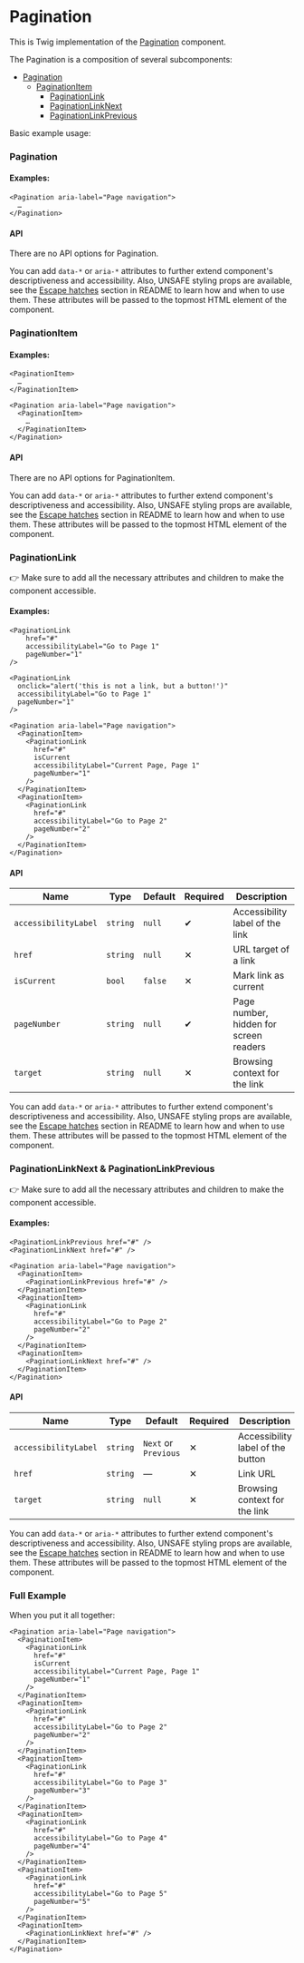 # Pagination

This is Twig implementation of the [Pagination] component.

The Pagination is a composition of several subcomponents:

- [Pagination](#pagination)
  - [PaginationItem](#paginationitem)
    - [PaginationLink](#paginationlink)
    - [PaginationLinkNext](#paginationlinknext--paginationlinkprevious)
    - [PaginationLinkPrevious](#paginationlinknext--paginationlinkprevious)

Basic example usage:

### Pagination

#### Examples:

```twig
<Pagination aria-label="Page navigation">
  …
</Pagination>
```

#### API

There are no API options for Pagination.

You can add `data-*` or `aria-*` attributes to further extend component's
descriptiveness and accessibility. Also, UNSAFE styling props are available,
see the [Escape hatches][escape-hatches] section in README to learn how and when to use them.
These attributes will be passed to the topmost HTML element of the component.

### PaginationItem

#### Examples:

```twig
<PaginationItem>
  …
</PaginationItem>

<Pagination aria-label="Page navigation">
  <PaginationItem>
    …
  </PaginationItem>
</Pagination>
```

#### API

There are no API options for PaginationItem.

You can add `data-*` or `aria-*` attributes to further extend component's
descriptiveness and accessibility. Also, UNSAFE styling props are available,
see the [Escape hatches][escape-hatches] section in README to learn how and when to use them.
These attributes will be passed to the topmost HTML element of the component.

### PaginationLink

👉 Make sure to add all the necessary attributes and children to make the component accessible.

#### Examples:

```twig
<PaginationLink
    href="#"
    accessibilityLabel="Go to Page 1"
    pageNumber="1"
/>

<PaginationLink
  onclick="alert('this is not a link, but a button!')"
  accessibilityLabel="Go to Page 1"
  pageNumber="1"
/>

<Pagination aria-label="Page navigation">
  <PaginationItem>
    <PaginationLink
      href="#"
      isCurrent
      accessibilityLabel="Current Page, Page 1"
      pageNumber="1"
    />
  </PaginationItem>
  <PaginationItem>
    <PaginationLink
      href="#"
      accessibilityLabel="Go to Page 2"
      pageNumber="2"
    />
  </PaginationItem>
</Pagination>
```

#### API

| Name                 | Type     | Default | Required | Description                            |
| -------------------- | -------- | ------- | -------- | -------------------------------------- |
| `accessibilityLabel` | `string` | `null`  | ✔        | Accessibility label of the link        |
| `href`               | `string` | `null`  | ✕        | URL target of a link                   |
| `isCurrent`          | `bool`   | `false` | ✕        | Mark link as current                   |
| `pageNumber`         | `string` | `null`  | ✔        | Page number, hidden for screen readers |
| `target`             | `string` | `null`  | ✕        | Browsing context for the link          |

You can add `data-*` or `aria-*` attributes to further extend component's
descriptiveness and accessibility. Also, UNSAFE styling props are available,
see the [Escape hatches][escape-hatches] section in README to learn how and when to use them.
These attributes will be passed to the topmost HTML element of the component.

### PaginationLinkNext & PaginationLinkPrevious

👉 Make sure to add all the necessary attributes and children to make the component accessible.

#### Examples:

```twig
<PaginationLinkPrevious href="#" />
<PaginationLinkNext href="#" />

<Pagination aria-label="Page navigation">
  <PaginationItem>
    <PaginationLinkPrevious href="#" />
  </PaginationItem>
  <PaginationItem>
    <PaginationLink
      href="#"
      accessibilityLabel="Go to Page 2"
      pageNumber="2"
    />
  </PaginationItem>
  <PaginationItem>
    <PaginationLinkNext href="#" />
  </PaginationItem>
</Pagination>
```

#### API

| Name                 | Type     | Default              | Required | Description                       |
| -------------------- | -------- | -------------------- | -------- | --------------------------------- |
| `accessibilityLabel` | `string` | `Next` or `Previous` | ✕        | Accessibility label of the button |
| `href`               | `string` | —                    | ✕        | Link URL                          |
| `target`             | `string` | `null`               | ✕        | Browsing context for the link     |

You can add `data-*` or `aria-*` attributes to further extend component's
descriptiveness and accessibility. Also, UNSAFE styling props are available,
see the [Escape hatches][escape-hatches] section in README to learn how and when to use them.
These attributes will be passed to the topmost HTML element of the component.

### Full Example

When you put it all together:

```twig
<Pagination aria-label="Page navigation">
  <PaginationItem>
    <PaginationLink
      href="#"
      isCurrent
      accessibilityLabel="Current Page, Page 1"
      pageNumber="1"
    />
  </PaginationItem>
  <PaginationItem>
    <PaginationLink
      href="#"
      accessibilityLabel="Go to Page 2"
      pageNumber="2"
    />
  </PaginationItem>
  <PaginationItem>
    <PaginationLink
      href="#"
      accessibilityLabel="Go to Page 3"
      pageNumber="3"
    />
  </PaginationItem>
  <PaginationItem>
    <PaginationLink
      href="#"
      accessibilityLabel="Go to Page 4"
      pageNumber="4"
    />
  </PaginationItem>
  <PaginationItem>
    <PaginationLink
      href="#"
      accessibilityLabel="Go to Page 5"
      pageNumber="5"
    />
  </PaginationItem>
  <PaginationItem>
    <PaginationLinkNext href="#" />
  </PaginationItem>
</Pagination>
```

[Pagination]: https://github.com/lmc-eu/spirit-design-system/tree/main/packages/web/src/scss/components/Pagination
[escape-hatches]: https://github.com/lmc-eu/spirit-design-system/tree/main/packages/web-twig/README.md#escape-hatches
